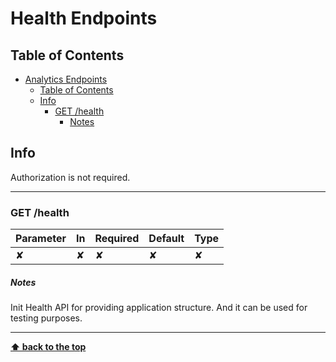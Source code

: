 # Health Endpoints

## Table of Contents

- [Analytics Endpoints](#analytics-endpoints)
  - [Table of Contents](#table-of-contents)
  - [Info](#info)
    - [GET /health](#get-health)
        - [Notes](#notes)

## Info

Authorization is not required.

---

### GET /health

| Parameter | In  | Required | Default | Type |
| --------- | --- | -------- | ------- | ---- |
| ✘         | ✘   | ✘        | ✘       | ✘    |

##### Notes

Init Health API for providing application structure. And it can be used for testing purposes.

---

**[⬆ back to the top](#table-of-contents)**
